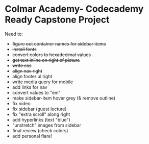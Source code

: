 # Colmar Academy- Codecademy Ready Capstone Project

Need to:
- <s> figure out container names for sidebar items</s>
- <s>install fonts</s>
- <s>convert colors to hexadecimal values</s>
- <s>get text inline on right of picture</s>
- <s>write css</s>
- <s>align nav right</s>
- align footer ul right
- write media query for mobile
- add links for nav
- convert values to "em"
- make sidebar-item hover grey (& remove outline)
- fix video
- fix sidebar (guest lecture)
- fix "extra scroll" along right
- add hyperlinks (text "blue")
- "unstretch" images from sidebar
- final review (check colors)
- add personal flare!
